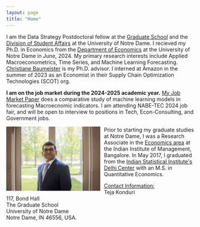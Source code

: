 ```yaml
---
layout: page
title: "Home"
---
```

I am the Data Strategy Postdoctoral fellow at the [Graduate School](https://graduateschool.nd.edu/) and the [Division of Student Affairs](https://studentaffairs.nd.edu) at the University of Notre Dame. I recieved my Ph.D. in Economics from the [Department of Economics](https://economics.nd.edu) at the University of Notre Dame in June, 2024. My primary research interests include Applied Macroeconometrics, Time Series, and Machine Learning Forecasting. [Christiane Baumeister](https://sites.google.com/site/cjsbaumeister/home) is my Ph.D. advisor. I interned at Amazon in the summer of 2023 as an Economist in their Supply Chain Optimization Technologies (SCOT) org.

**I am on the job market during the 2024-2025 academic year.** [My Job Market Paper](/uploads/Konduri_JMP.pdf) does a comparative study of machine learning models in forecasting Macroecnomic indicators. I am attending NABE-TEC 2024 job fair, and will be open to interview to positions in Tech, Econ-Consulting, and Government jobs.

<img src="https://raw.githubusercontent.com/angrymanxiii/angrymanxiii.github.io/master/uploads/prof_headshot_for_website.jpeg" width="50%" height="50%" align="left" style="margin-right: 10px;">

Prior to starting my graduate studies at Notre Dame, I was a Research Associate in the [Economics area](https://www.iimb.ac.in/economics-area) at the Indian Institute of Management, Bangalore. In May 2017, I graduated from the [Indian Statistical Institute's Delhi Center](https://www.isid.ac.in/epu/) with an M.S. in Quantitative Economics.

<ins>Contact Information:</ins><br>
Teja Konduri<br>
117, Bond Hall<br>
The Graduate School<br>
University of Notre Dame<br>
Notre Dame, IN 46556, USA.
